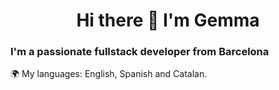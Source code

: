 <h1 align="center"> Hi there 👋 I'm Gemma </h1>
<h3> I'm a passionate fullstack developer from Barcelona </h3>

🌍 My languages: English, Spanish and Catalan.
